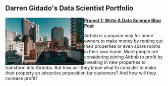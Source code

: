 ## Darren Gidado's Data Scientist Portfolio

<!-- Project 1 -->

<a href="https://github.com/ags911/udacity-dsnd/blob/main/predicting_airbnb_prices_in_boston.ipynb"><img align="left" width="250" height="150" img src="images/apartments-for-rent-in-boston.jpg"><a/> **[Project 1: Write A Data Science Blog Post](https://github.com/ags911/udacity-dsnd/blob/main/predicting_airbnb_prices_in_boston.ipynb)**

Airbnb is a popular way for home owners to make money by renting out their properties or even spare rooms in their own home. 
More people are considering joining Airbnb to profit by investing in new properties to transform into Airbnbs. 
But how will they know what to consider to make their property an attractive proposition for customers? And how will they increase profit?

<br></br>
